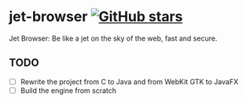 # jet-browser [![GitHub stars](https://img.shields.io/github/stars/MaiFOSS/jet-browser?style=social)](https://github.com/MaiFOSS/jet-browser)
Jet Browser: Be like a jet on the sky of the web, fast and secure.

## TODO

- [ ] Rewrite the project from C to Java and from WebKit GTK to JavaFX
- [ ] Build the engine from scratch
